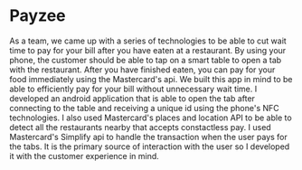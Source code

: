 # Payzee
As a team, we came up with a series of technologies to be able to cut wait time to pay for your bill after you have eaten at a restaurant. By using your phone, the customer should be able to tap on a smart table to open a tab with the restaurant. After you have finished eaten, you can pay for your food immediately using the Mastercard's api. We built this app in mind to be able to efficiently pay for your bill without unnecessary wait time.  I developed an android application that is able to open the tab after connecting to the table and receiving a unique id using the phone's NFC technologies. I also used Mastercard's places and location API to be able to detect all the restaurants nearby that accepts constactless pay. I used Mastercard's Simplify api to handle the transaction when the user pays for the tabs. It is the primary source of interaction with the user so I developed it with the customer experience in mind.

